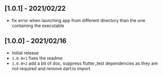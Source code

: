 ## [1.0.1] - 2021/02/22

* fix error when launching app from different directory than the one containing the executable

## [1.0.0] - 2021/02/16

* Initial release
* `1.0.0+1` fixes the readme
* `1.0.0+2` add a bit of doc, suppress flutter_test dependencies as they are not required and
remove dart:io import